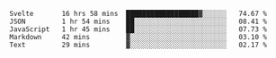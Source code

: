 <!--START_SECTION:waka-->
```text
Svelte       16 hrs 58 mins  ██████████████████▓░░░░░░   74.67 % 
JSON         1 hr 54 mins    ██░░░░░░░░░░░░░░░░░░░░░░░   08.41 % 
JavaScript   1 hr 45 mins    ██░░░░░░░░░░░░░░░░░░░░░░░   07.73 % 
Markdown     42 mins         ▓░░░░░░░░░░░░░░░░░░░░░░░░   03.10 % 
Text         29 mins         ▓░░░░░░░░░░░░░░░░░░░░░░░░   02.17 % 
```
<!--END_SECTION:waka-->
